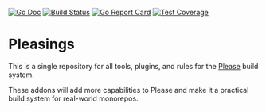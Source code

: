 [![Go Doc][godoc-image]][godoc-url]
[![Build Status][workflow-image]][workflow-url]
[![Go Report Card][goreport-image]][goreport-url]
[![Test Coverage][codecov-image]][codecov-url]

# Pleasings

This is a single repository for all tools, plugins, and rules for the [Please](https://please.build) build system.

These addons will add more capabilities to Please and make it a practical build system for real-world monorepos.


[godoc-url]: https://pkg.go.dev/github.com/gardenbed/pleasings
[godoc-image]: https://pkg.go.dev/badge/github.com/gardenbed/pleasings
[workflow-url]: https://github.com/gardenbed/pleasings/actions
[workflow-image]: https://github.com/gardenbed/pleasings/workflows/Go/badge.svg
[goreport-url]: https://goreportcard.com/report/github.com/gardenbed/pleasings
[goreport-image]: https://goreportcard.com/badge/github.com/gardenbed/pleasings
[codecov-url]: https://codecov.io/gh/gardenbed/pleasings
[codecov-image]: https://codecov.io/gh/gardenbed/pleasings/branch/main/graph/badge.svg
